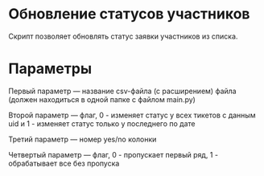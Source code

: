 # Обновление статусов участников

Скрипт позволяет обновлять статус заявки участников из списка.

# Параметры

Первый параметр — название csv-файла (с расширением) файла (должен находиться в одной папке с файлом main.py)

Второй параметр — флаг, 0 - изменяет статус у всех тикетов с данным uid и 1 - изменяет статус только у последнего по дате

Третий параметр — номер yes/no колонки

Четвертый параметр — флаг, 0 - пропускает первый ряд, 1 - обрабатывает все без пропуска


